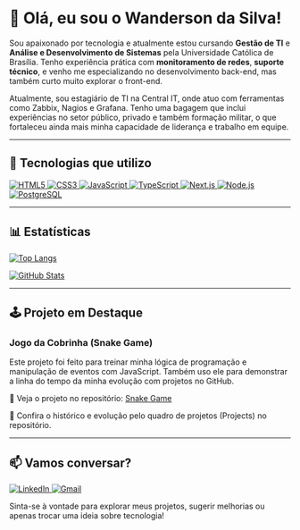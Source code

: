 # 👋 Olá, eu sou o Wanderson da Silva!

Sou apaixonado por tecnologia e atualmente estou cursando **Gestão de TI** e **Análise e Desenvolvimento de Sistemas** pela Universidade Católica de Brasília. Tenho experiência prática com **monitoramento de redes**, **suporte técnico**, e venho me especializando no desenvolvimento back-end, mas também curto muito explorar o front-end.

Atualmente, sou estagiário de TI na Central IT, onde atuo com ferramentas como Zabbix, Nagios e Grafana. Tenho uma bagagem que inclui experiências no setor público, privado e também formação militar, o que fortaleceu ainda mais minha capacidade de liderança e trabalho em equipe.

---

## 🚀 Tecnologias que utilizo

<p align="left">
  <a href="https://developer.mozilla.org/pt-BR/docs/Web/HTML" target="_blank">
    <img src="https://img.shields.io/badge/HTML5-E34F26?style=for-the-badge&logo=html5&logoColor=white" alt="HTML5" />
  </a>
  <a href="https://developer.mozilla.org/pt-BR/docs/Web/CSS" target="_blank">
    <img src="https://img.shields.io/badge/CSS3-1572B6?style=for-the-badge&logo=css3&logoColor=white" alt="CSS3" />
  </a>
  <a href="https://developer.mozilla.org/pt-BR/docs/Web/JavaScript" target="_blank">
    <img src="https://img.shields.io/badge/JavaScript-F7DF1E?style=for-the-badge&logo=javascript&logoColor=black" alt="JavaScript" />
  </a>
  <a href="https://www.typescriptlang.org/" target="_blank">
    <img src="https://img.shields.io/badge/TypeScript-3178C6?style=for-the-badge&logo=typescript&logoColor=white" alt="TypeScript" />
  </a>
  <a href="https://nextjs.org/" target="_blank">
    <img src="https://img.shields.io/badge/Next.js-000000?style=for-the-badge&logo=next.js&logoColor=white" alt="Next.js" />
  </a>
  <a href="https://nodejs.org/" target="_blank">
    <img src="https://img.shields.io/badge/Node.js-339933?style=for-the-badge&logo=node.js&logoColor=white" alt="Node.js" />
  </a>
  <a href="https://www.postgresql.org/" target="_blank">
    <img src="https://img.shields.io/badge/PostgreSQL-4169E1?style=for-the-badge&logo=postgresql&logoColor=white" alt="PostgreSQL" />
  </a>
</p>

---
## 📊 Estatísticas

[![Top Langs](https://github-readme-stats.vercel.app/api/top-langs/?username=wandersondasilvaa&layout=compact&theme=tokyonight)](https://github.com/anuraghazra/github-readme-stats)

[![GitHub Stats](https://github-readme-stats.vercel.app/api?username=wandersondasilvaa&show_icons=true&theme=tokyonight)](https://github.com/anuraghazra/github-readme-stats)

---



## 🕹️ Projeto em Destaque

### Jogo da Cobrinha (Snake Game)

Este projeto foi feito para treinar minha lógica de programação e manipulação de eventos com JavaScript. Também uso ele para demonstrar a linha do tempo da minha evolução com projetos no GitHub.

📍 Veja o projeto no repositório: [Snake Game](https://github.com/wandersondasilvaa/snake-game)

📅 Confira o histórico e evolução pelo quadro de projetos (Projects) no repositório.

---

## 📫 Vamos conversar?

<p align="left">
  <a href="https://www.linkedin.com/in/wanderson-da-silva-sousa/" target="_blank">
    <img src="https://img.shields.io/badge/LinkedIn-0A66C2?style=for-the-badge&logo=linkedin&logoColor=white" alt="LinkedIn" />
  </a>
  <a href="mailto:w.dasilvaa08@gmail.com" target="_blank">
    <img src="https://img.shields.io/badge/Gmail-D14836?style=for-the-badge&logo=gmail&logoColor=white" alt="Gmail" />
  </a>
</p>
Sinta-se à vontade para explorar meus projetos, sugerir melhorias ou apenas trocar uma ideia sobre tecnologia!
